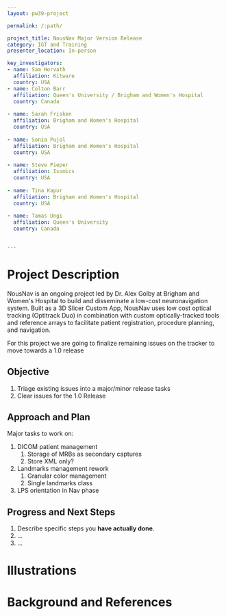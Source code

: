 ```yaml
---
layout: pw39-project

permalink: /:path/

project_title: NousNav Major Version Release
category: IGT and Training
presenter_location: In-person

key_investigators:
- name: Sam Horvath
  affiliation: Kitware
  country: USA
- name: Colton Barr
  affiliation: Queen's University / Brigham and Women's Hospital
  country: Canada
  
- name: Sarah Frisken
  affiliation: Brigham and Women's Hospital
  country: USA
  
- name: Sonia Pujol
  affiliation: Brigham and Women's Hospital
  country: USA
  
- name: Steve Pieper
  affiliation: Isomics
  country: USA
  
- name: Tina Kapur
  affiliation: Brigham and Women's Hospital
  country: USA
  
- name: Tamas Ungi
  affiliation: Queen's University
  country: Canada


---
```


# Project Description

<!-- Add a short paragraph describing the project. -->
NousNav is an ongoing project led by Dr. Alex Golby at Brigham and Women's Hospital to build and disseminate a low-cost neuronavigation system. Built as a 3D Slicer Custom App, NousNav uses low cost optical tracking (Optitrack Duo) in combination with custom optically-tracked tools and reference arrays to facilitate patient registration, procedure planning, and navigation.

For this project we are going to finalize remaining issues on the tracker to move towards a 1.0 release

## Objective

<!-- Describe here WHAT you would like to achieve (what you will have as end result). -->

1. Triage existing issues into a major/minor release tasks
1. Clear issues for the 1.0 Release

## Approach and Plan

<!-- Describe here HOW you would like to achieve the objectives stated above. -->

Major tasks to work on:

1. DICOM patient management
    1. Storage of MRBs as secondary captures
    1. Store XML only?
1. Landmarks management rework
    1. Granular color management
    1. Single landmarks class
1. LPS orientation in Nav phase

## Progress and Next Steps

<!-- Update this section as you make progress, describing of what you have ACTUALLY DONE.
     If there are specific steps that you could not complete then you can describe them here, too. -->

1. Describe specific steps you **have actually done**.
1. ...
1. ...

# Illustrations

<!-- Add pictures and links to videos that demonstrate what has been accomplished.
![Description of picture](Example2.jpg)
![Some more images](Example2.jpg)
-->

# Background and References

<!-- If you developed any software, include link to the source code repository.
     If possible, also add links to sample data, and to any relevant publications. -->